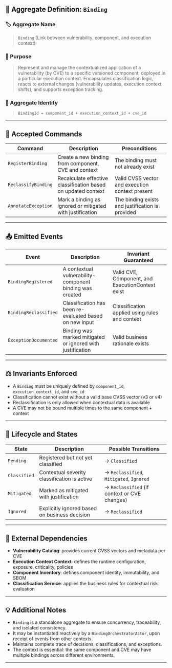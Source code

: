 ## 🧠 Aggregate Definition: `Binding`

### 🏷 Aggregate Name

> `Binding` (Link between vulnerability, component, and execution context)

### 🎯 Purpose

> Represent and manage the contextualized application of a vulnerability (by CVE) to a specific versioned component, deployed in a particular execution context. Encapsulates classification logic, reacts to external changes (vulnerability updates, execution context shifts), and supports exception tracking.

### 🧱 Aggregate Identity

> `BindingId = component_id + execution_context_id + cve_id`

---

## 📩 Accepted Commands

| Command             | Description                                                   | Preconditions                                    |
| ------------------- | ------------------------------------------------------------- | ------------------------------------------------ |
| `RegisterBinding`   | Create a new binding from component, CVE and context          | The binding must not already exist               |
| `ReclassifyBinding` | Recalculate effective classification based on updated context | Valid CVSS vector and execution context present  |
| `AnnotateException` | Mark a binding as ignored or mitigated with justification     | The binding exists and justification is provided |

---

## 📤 Emitted Events

| Event                 | Description                                                | Invariant Guaranteed                             |
| --------------------- | ---------------------------------------------------------- | ------------------------------------------------ |
| `BindingRegistered`   | A contextual vulnerability-component binding was created   | Valid CVE, Component, and ExecutionContext exist |
| `BindingReclassified` | Classification has been re-evaluated based on new input    | Classification applied using rules and context   |
| `ExceptionDocumented` | Binding was marked mitigated or ignored with justification | Valid business rationale exists                  |

---

## ⚖️ Invariants Enforced

- A `Binding` must be uniquely defined by `component_id`, `execution_context_id`, and `cve_id`
- Classification cannot exist without a valid base CVSS vector (v3 or v4)
- Reclassification is only allowed when contextual data is available
- A CVE may not be bound multiple times to the same component + context

---

## 🔄 Lifecycle and States

| State        | Description                                   | Possible Transitions                         |
| ------------ | --------------------------------------------- | -------------------------------------------- |
| `Pending`    | Registered but not yet classified             | → `Classified`                               |
| `Classified` | Contextual severity classification is active  | → `Reclassified`, `Mitigated`, `Ignored`     |
| `Mitigated`  | Marked as mitigated with justification        | → `Reclassified` (if context or CVE changes) |
| `Ignored`    | Explicitly ignored based on business decision | → `Reclassified`                             |

---

## 🔗 External Dependencies

- **Vulnerability Catalog**: provides current CVSS vectors and metadata per CVE    
- **Execution Context Context**: defines the runtime configuration, exposure, criticality, policies
- **Component Inventory**: defines component identity, immutability, and SBOM
- **Classification Service**: applies the business rules for contextual risk evaluation

---

## 💡 Additional Notes

- `Binding` is a standalone aggregate to ensure concurrency, traceability, and isolated consistency.
- It may be instantiated reactively by a `BindingOrchestratorActor`, upon receipt of events from other contexts.
- Maintains complete trace of decisions, classifications, and exceptions.
- The context is essential: the same component and CVE may have multiple bindings across different environments.

---